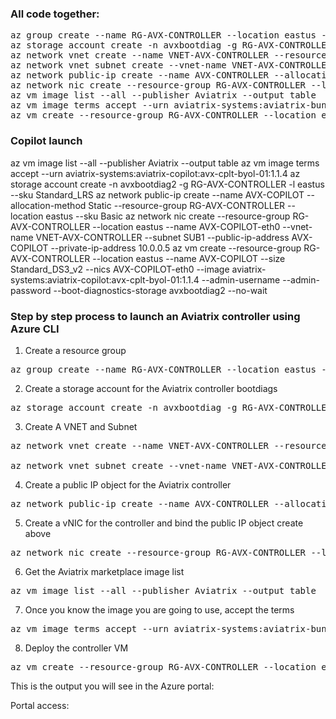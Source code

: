 ### All code together:
<pre lang= >
az group create --name RG-AVX-CONTROLLER --location eastus --output table
az storage account create -n avxbootdiag -g RG-AVX-CONTROLLER -l eastus --sku Standard_LRS
az network vnet create --name VNET-AVX-CONTROLLER --resource-group RG-AVX-CONTROLLER --location eastus --address-prefix 10.0.0.0/24
az network vnet subnet create --vnet-name VNET-AVX-CONTROLLER --name SUB1 --resource-group RG-AVX-CONTROLLER --address-prefixes 10.0.0.0/24 --output table
az network public-ip create --name AVX-CONTROLLER --allocation-method Static --resource-group  RG-AVX-CONTROLLER --location eastus --sku Basic
az network nic create --resource-group RG-AVX-CONTROLLER --location eastus --name AVX-CONTROLLER-eth0 --vnet-name VNET-AVX-CONTROLLER --subnet SUB1 --public-ip-address  AVX-CONTROLLER --private-ip-address 10.0.0.4
az vm image list --all --publisher Aviatrix --output table
az vm image terms accept --urn aviatrix-systems:aviatrix-bundle-payg:aviatrix-enterprise-bundle-byol:5.13.6
az vm create --resource-group RG-AVX-CONTROLLER --location eastus --name AVX-CONTROLLER --size Standard_DS3_v2 --nics AVX-CONTROLLER-eth0 --image aviatrix-systems:aviatrix-bundle-payg:aviatrix-enterprise-bundle-byol:5.13.6 --admin-username "<username>" --admin-password "<password>" --boot-diagnostics-storage avxbootdiag --no-wait
</pre>

### Copilot launch
az vm image list --all --publisher Aviatrix --output table
az vm image terms accept --urn aviatrix-systems:aviatrix-copilot:avx-cplt-byol-01:1.1.4
az storage account create -n avxbootdiag2 -g RG-AVX-CONTROLLER -l eastus --sku Standard_LRS
az network public-ip create --name AVX-COPILOT --allocation-method Static --resource-group  RG-AVX-CONTROLLER --location eastus --sku Basic
az network nic create --resource-group RG-AVX-CONTROLLER --location eastus --name AVX-COPILOT-eth0 --vnet-name VNET-AVX-CONTROLLER --subnet SUB1 --public-ip-address  AVX-COPILOT --private-ip-address 10.0.0.5
az vm create --resource-group RG-AVX-CONTROLLER --location eastus --name AVX-COPILOT --size Standard_DS3_v2 --nics AVX-COPILOT-eth0 --image aviatrix-systems:aviatrix-copilot:avx-cplt-byol-01:1.1.4 --admin-username <admin user> --admin-password <password> --boot-diagnostics-storage avxbootdiag2 --no-wait

### Step by step process to launch an Aviatrix controller using Azure CLI

1.	Create a resource group
<pre lang= >
az group create --name RG-AVX-CONTROLLER --location eastus --output table
</pre>

2.	Create a storage account for the Aviatrix controller bootdiags
<pre lang= >
az storage account create -n avxbootdiag -g RG-AVX-CONTROLLER -l eastus --sku Standard_LRS
</pre>
3.	Create A VNET and Subnet
<pre lang= >
az network vnet create --name VNET-AVX-CONTROLLER --resource-group RG-AVX-CONTROLLER --location eastus --address-prefix 10.0.0.0/24

az network vnet subnet create --vnet-name VNET-AVX-CONTROLLER --name SUB1 --resource-group RG-AVX-CONTROLLER --address-prefixes 10.0.0.0/24 --output table
</pre>

4.	Create a public IP object for the Aviatrix controller
<pre lang= >
az network public-ip create --name AVX-CONTROLLER --allocation-method Static --resource-group  RG-AVX-CONTROLLER --location eastus --sku Basic
</pre>

5.	Create a vNIC for the controller and bind the public IP object create above
<pre lang= >
az network nic create --resource-group RG-AVX-CONTROLLER --location eastus --name AVX-CONTROLLER-eth0 --vnet-name VNET-AVX-CONTROLLER --subnet SUB1 --public-ip-address  AVX-CONTROLLER --private-ip-address 10.0.0.4
</pre>

6.	Get the Aviatrix marketplace image list
<pre lang= >
az vm image list --all --publisher Aviatrix --output table
</pre>

7.	Once you know the image you are going to use, accept the terms
<pre lang= >
az vm image terms accept --urn aviatrix-systems:aviatrix-bundle-payg:aviatrix-enterprise-bundle-byol:5.13.6
</pre>

8.	Deploy the controller VM
<pre lang= >
az vm create --resource-group RG-AVX-CONTROLLER --location eastus --name AVX-CONTROLLER --size Standard_DS3_v2 --nics AVX-CONTROLLER-eth0 --image aviatrix-systems:aviatrix-bundle-payg:aviatrix-enterprise-bundle-byol:5.13.6 --admin-username "<username>" --admin-password "<password>" --boot-diagnostics-storage avxbootdiag --no-wait
</pre>

This is the output you will see in the Azure portal:

Portal access:
 



